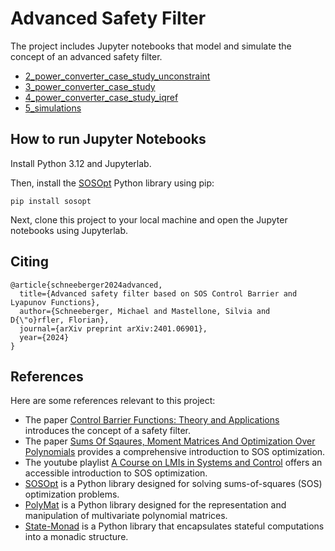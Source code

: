 # Advanced Safety Filter

The project includes Jupyter notebooks that model and simulate the concept of an advanced safety filter.

* [2_power_converter_case_study_unconstraint](https://github.com/MichaelSchneeberger/advanced-safety-filter/blob/main/jupyter/2_power_converter_case_study_unconstraint.ipynb)
* [3_power_converter_case_study](https://github.com/MichaelSchneeberger/advanced-safety-filter/blob/main/jupyter/3_power_converter_case_study.ipynb)
* [4_power_converter_case_study_iqref](https://github.com/MichaelSchneeberger/advanced-safety-filter/blob/main/jupyter/4_power_converter_case_study_iqref.ipynb)
* [5_simulations](https://github.com/MichaelSchneeberger/advanced-safety-filter/blob/main/jupyter/5_simulations.ipynb)



## How to run Jupyter Notebooks

Install Python 3.12 and Jupyterlab.

Then, install the [SOSOpt](https://github.com/MichaelSchneeberger/sosopt) Python library using pip:

```
pip install sosopt
```

Next, clone this project to your local machine and open the Jupyter notebooks using Jupyterlab.


## Citing
```
@article{schneeberger2024advanced,
  title={Advanced safety filter based on SOS Control Barrier and Lyapunov Functions},
  author={Schneeberger, Michael and Mastellone, Silvia and D{\"o}rfler, Florian},
  journal={arXiv preprint arXiv:2401.06901},
  year={2024}
}
```

## References

Here are some references relevant to this project:

* The paper [Control Barrier Functions: Theory and Applications](https://arxiv.org/pdf/1903.11199) introduces the concept of a safety filter.
* The paper [Sums Of Sqaures, Moment Matrices And Optimization Over Polynomials](https://homepages.cwi.nl/~monique/files/moment-ima-update-new.pdf) provides a comprehensive introduction to SOS optimization.
* The youtube playlist [A Course on LMIs in Systems and Control](https://www.youtube.com/playlist?list=PL5ebyVGQORm6n158o-I_liUZ7Q5Od43li) offers an accessible introduction to SOS optimization.
* [SOSOpt](https://github.com/MichaelSchneeberger/sosopt) is a Python library designed for solving sums-of-squares (SOS) optimization problems.
* [PolyMat](https://github.com/MichaelSchneeberger/sosmap) is a Python library designed for the representation and manipulation of multivariate polynomial matrices.
* [State-Monad](https://github.com/MichaelSchneeberger/state-monad) is a Python library that encapsulates stateful computations into a monadic structure.